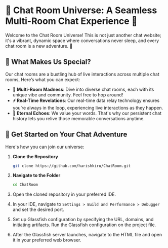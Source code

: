 # 🌟 Chat Room Universe: A Seamless Multi-Room Chat Experience 🌌

Welcome to the Chat Room Universe! This is not just another chat website; it's a vibrant, dynamic space where conversations never sleep, and every chat room is a new adventure. 🚀

## 🎉 What Makes Us Special?

Our chat rooms are a bustling hub of live interactions across multiple chat rooms, Here’s what you can expect:

- **👥 Multi-Room Madness**: Dive into diverse chat rooms, each with its unique vibe and community. Feel free to hop around!
- **⚡ Real-Time Revelations**: Our real-time data relay technology ensures you’re always in the loop, experiencing live interactions as they happen.
- **📜 Eternal Echoes**: We value your words. That's why our persistent chat history lets you relive those memorable conversations anytime.

## 🚀 Get Started on Your Chat Adventure

Here's how you can join our universe:

1. **Clone the Repository**
   ```bash
   git clone https://github.com/harishkiru/ChatRoom.git

2. **Navigate to the Folder**
    ```bash
    cd ChatRoom

3. Open the cloned repository in your preferred IDE.


4. In your IDE, navigate to `Settings > Build and Performance > Debugger` and set the desired port.


5. Set up Glassfish configuration by specifying the URL, domains, and initiating artifacts.
   Run the Glassfish configuration on the project file.


6. After the Glassfish server launches, navigate to the HTML file and open it in your preferred web browser.

